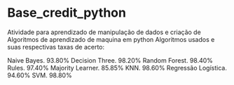 # Base_credit_python
Atividade para aprendizado de manipulação de dados e criação de Algoritmos de aprendizado de maquina em python 
Algoritmos usados e suas respectivas taxas de acerto:

Naive Bayes. 93.80%
Decision Three. 98.20%
Random Forest. 98.40%
Rules. 97.40%
Majority Learner. 85.85%
KNN. 98.60%
Regressão Logística. 94.60%
SVM. 98.80%
